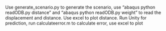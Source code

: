 Use generate_scenario.py to generate the scenario, use “abaqus python readODB.py distance” and “abaqus python readODB.py weight” to read the displacement and distance. Use excel to plot distance. Run Unity for prediction, run calculateerror.m to calculate error, use excel to plot
